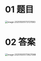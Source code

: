 # 01 题目

<img src="https://cvp.oss-cn-shanghai.aliyuncs.com/202510051737685.png" alt="image-20251005173721593" style="zoom:50%;" />



# 02 答案

<img src="https://cvp.oss-cn-shanghai.aliyuncs.com/202510051739129.png" alt="image-20251005173927088" style="zoom:50%;" />
